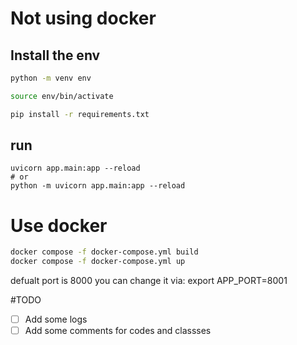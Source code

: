 # Not using docker
## Install the env
```bash
python -m venv env

source env/bin/activate

pip install -r requirements.txt
```

## run
```bsah
uvicorn app.main:app --reload
# or
python -m uvicorn app.main:app --reload
```

# Use docker

```bash
docker compose -f docker-compose.yml build
docker compose -f docker-compose.yml up
```

defualt port is 8000
you can change it via:
export APP_PORT=8001


#‌TODO
- [  ] Add some logs
- [  ] Add some comments for codes and classses